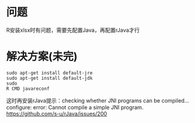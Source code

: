 # 问题
R安装xlsx时有问题，需要先配置Java，再配置rJava才行

# 解决方案(未完)
```
sudo apt-get install default-jre
sudo apt-get install default-jdk
sudo
R CMD javareconf
```
这时再安装rJava提示：checking whether JNI programs can be compiled... configure: error: Cannot compile a simple JNI program.
https://github.com/s-u/rJava/issues/200
